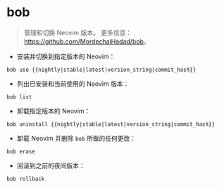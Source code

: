 # bob

> 管理和切换 Neovim 版本。
> 更多信息：<https://github.com/MordechaiHadad/bob>。

- 安装并切换到指定版本的 Neovim：

`bob use {{nightly|stable|latest|version_string|commit_hash}}`

- 列出已安装和当前使用的 Neovim 版本：

`bob list`

- 卸载指定版本的 Neovim：

`bob uninstall {{nightly|stable|latest|version_string|commit_hash}}`

- 卸载 Neovim 并删除 `bob` 所做的任何更改：

`bob erase`

- 回滚到之前的夜间版本：

`bob rollback`